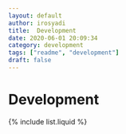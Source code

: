 ```yaml
---
layout: default
author: irosyadi
title:  Development
date: 2020-06-01 20:09:34
category: development
tags: ["readme", "development"]
draft: false
---
```


# Development

{% include list.liquid %}